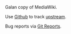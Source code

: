 Galan copy of MediaWiki.

Use [Github](https://github.com/claudinec/galan-wiki) to track [upstream](https://github.com/wikimedia/mediawiki).

Bug reports via [Git Reports](https://gitreports.com/issue/claudinec/galan-wiki).
